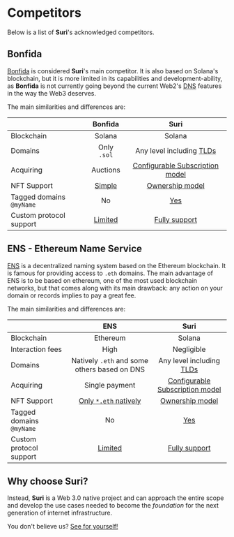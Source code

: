 # Competitors

Below is a list of **Suri**'s acknowledged competitors.

## Bonfida

[Bonfida](https://naming.bonfida.org/) is considered **Suri**'s main competitor. It is also based on Solana's
blockchain, but it is more limited in its capabilities and development-ability, as **Bonfida** is not currently going
beyond the current Web2's [DNS](https://en.wikipedia.org/wiki/Domain_Name_System) features in the way the Web3 deserves.

The main similarities and differences are:

|                          |    Bonfida    |                       Suri                       |
|--------------------------|:-------------:|:------------------------------------------------:|
| Blockchain               |    Solana     |                      Solana                      |
| Domains                  |  Only `.sol`  |            Any level including [TLDs]            |
| Acquiring                |   Auctions    |      [Configurable Subscription model][*2]       |
| NFT Support              | [Simple][*1]  |       [Ownership model](/en/domains/nfts)        |
| Tagged domains `@myName` |      No       |            [Yes](/en/domains/tagged)             |
| Custom protocol support  | [Limited][*3] | [Fully support](/en/protocol/records/protocols/) |

## ENS - Ethereum Name Service

[ENS](https://ens.domains/) is a decentralized naming system based on the Ethereum blockchain. It is famous for
providing access to `.eth` domains. The main advantage of ENS is to be based on ethereum, one of the most used
blockchain networks, but that comes along with its main drawback: any action on your domain or records implies to pay a
great fee.

The main similarities and differences are:

|                          |                     ENS                      |                       Suri                       |
|--------------------------|:--------------------------------------------:|:------------------------------------------------:|
| Blockchain               |                   Ethereum                   |                      Solana                      |
| Interaction fees         |                     High                     |                    Negligible                    |
| Domains                  | Natively `.eth` and some others based on DNS |            Any level including [TLDs]            |
| Acquiring                |                Single payment                |      [Configurable Subscription model][*2]       |
| NFT Support              |         [Only `*.eth` natively][*4]          |       [Ownership model](/en/domains/nfts)        |
| Tagged domains `@myName` |                      No                      |            [Yes](/en/domains/tagged)             |
| Custom protocol support  |                [Limited][*5]                 | [Fully support](/en/protocol/records/protocols/) |

## Why choose Suri?

Instead, **Suri** is a Web 3.0 native project and can approach the entire scope and develop the use cases needed to
become the _foundation_ for the next generation of internet infrastructure.

You don't believe us? [See for yourself!](/en/use-cases)

[*1]: https://docs.bonfida.org/collection/how-to-create-a-solana-domain-name/selling-a-domain-name/nft-domain-resell

[*2]: /en/protocol/subscription

[*3]: https://bonfida.github.io/solana-name-service-guide/domain-name/records.html

[*4]: https://docs.ens.domains/dapp-developer-guide/ens-as-nft

[*5]: https://docs.ens.domains/dapp-developer-guide/managing-names

[TLDs]: https://en.wikipedia.org/wiki/Top-level_domain

